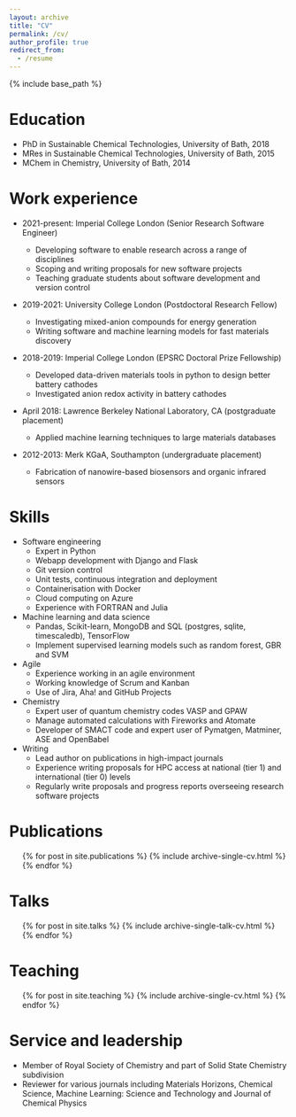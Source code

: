 ```yaml
---
layout: archive
title: "CV"
permalink: /cv/
author_profile: true
redirect_from:
  - /resume
---
```


{% include base_path %}

Education
======

* PhD in Sustainable Chemical Technologies, University of Bath, 2018
* MRes in Sustainable Chemical Technologies, University of Bath, 2015
* MChem in Chemistry, University of Bath, 2014

Work experience
======

* 2021-present: Imperial College London (Senior Research Software Engineer)
  * Developing software to enable research across a range of disciplines
  * Scoping and writing proposals for new software projects
  * Teaching graduate students about software development and version control

* 2019-2021: University College London (Postdoctoral Research Fellow)
  * Investigating mixed-anion compounds for energy generation
  * Writing software and machine learning models for fast materials discovery

* 2018-2019: Imperial College London (EPSRC Doctoral Prize Fellowship)
  * Developed data-driven materials tools in python to design better battery cathodes
  * Investigated anion redox activity in battery cathodes

* April 2018: Lawrence Berkeley National Laboratory, CA (postgraduate placement)
  * Applied machine learning techniques to large materials databases

* 2012-2013: Merk KGaA, Southampton (undergraduate placement)
  * Fabrication of nanowire-based biosensors and organic infrared sensors

Skills
======

* Software engineering
  * Expert in Python
  * Webapp development with Django and Flask
  * Git version control
  * Unit tests, continuous integration and deployment
  * Containerisation with Docker
  * Cloud computing on Azure
  * Experience with FORTRAN and Julia
* Machine learning and data science
  * Pandas, Scikit-learn, MongoDB and SQL (postgres, sqlite, timescaledb), TensorFlow
  * Implement supervised learning models such as random forest, GBR and SVM
* Agile
  * Experience working in an agile environment
  * Working knowledge of Scrum and Kanban
  * Use of Jira, Aha! and GitHub Projects
* Chemistry
  * Expert user of quantum chemistry codes VASP and GPAW
  * Manage automated calculations with Fireworks and Atomate
  * Developer of SMACT code and expert user of Pymatgen, Matminer, ASE and OpenBabel
* Writing
  * Lead author on publications in high-impact journals
  * Experience writing proposals for HPC access at national (tier 1) and international (tier 0) levels
  * Regularly write proposals and progress reports overseeing research software projects

Publications
======

  <ul>{% for post in site.publications %}
    {% include archive-single-cv.html %}
  {% endfor %}</ul>
  
Talks
======

  <ul>{% for post in site.talks %}
    {% include archive-single-talk-cv.html %}
  {% endfor %}</ul>
  
Teaching
======

  <ul>{% for post in site.teaching %}
    {% include archive-single-cv.html %}
  {% endfor %}</ul>
  
Service and leadership
======

* Member of Royal Society of Chemistry and part of Solid State Chemistry subdivision
* Reviewer for various journals including Materials Horizons, Chemical Science, Machine Learning: Science and Technology and Journal of Chemical Physics

